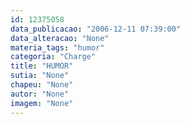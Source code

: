 ```yaml
---
id: 12375058
data_publicacao: "2006-12-11 07:39:00"
data_alteracao: "None"
materia_tags: "humor"
categoria: "Charge"
title: "HUMOR"
sutia: "None"
chapeu: "None"
autor: "None"
imagem: "None"
---
```

<p> </p>
